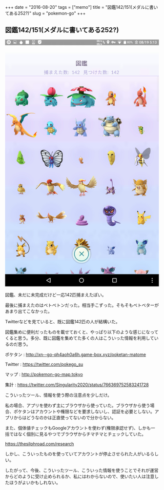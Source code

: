 +++
date = "2016-08-20"
tags =  ["memo"]
title = "図鑑142/151(メダルに書いてある252?)"
slug = "pokemon-go"
+++

## 図鑑142/151(メダルに書いてある252?)

![](https://raw.githubusercontent.com/mba-hack/images/master/pokemon_go_142.png)

図鑑、未だに未完成だけど一応142匹捕まえたぽい。

最後に捕まえたのはベトベトンだった。相当手こずった。そもそもベトベターがあまり出てこなかった。

Twitterなどを見ていると、既に図鑑142匹の人が結構いた。

図鑑集めに便利だったものを載せておくと、やっぱり以下のような感じになってくると思う。多分、既に図鑑を集めてた多くの人はこういった情報を利用しているのだ思う。

ポケタン : http://xn--go-qh4aoh0a6h.game-box.xyz/poketan-matome

Twitter : https://twitter.com/pokego_su

マップ : http://pokemon-go-map.tokyo

集計 : https://twitter.com/Singularity2020/status/766369752583241728

こういったツール、情報を使う際の注意点を少しだけ。

私の場合、アプリを使わず主にブラウザから使っていた。ブラウザから使う場合、ポケタンはアカウントや権限などを要求しないし、認証を必要としない。アプリからはどうなのかは正直使ってないので分からない。

また、個体値チェックもGoogleアカウントを使わず(権限承認せず)、しかも一括ではなく個別に見るやつでブラウザからチマチマとチェックしていた。

https://thesilphroad.com/research

しかし、こういったものを使っていてアカウントが停止させられた人がいるらしい。

したがって、今後、こういったツール、こういった情報を使うことでそれが運営からどのように受け止められるか、私にはわからないので、使いたい人は注意したほうがよいかもしれない。
	  
